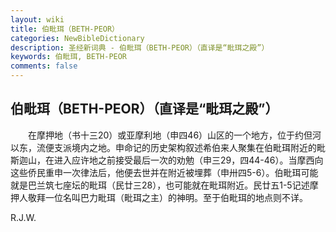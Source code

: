 ```yaml
---
layout: wiki
title: 伯毗珥（BETH-PEOR）
categories: NewBibleDictionary
description: 圣经新词典 - 伯毗珥（BETH-PEOR）（直译是“毗珥之殿”）
keywords: 伯毗珥, BETH-PEOR
comments: false
---
```


## 伯毗珥（BETH-PEOR）（直译是“毗珥之殿”）

　　在摩押地（书十三20）或亚摩利地（申四46）山区的一个地方，位于约但河以东，流便支派境内之地。申命记的历史架构叙述希伯来人聚集在伯毗珥附近的毗斯迦山，在进入应许地之前接受最后一次的劝勉（申三29，四44-46）。当摩西向这些侨民重申一次律法后，他便去世并在附近被埋葬（申卅四5-6）。伯毗珥可能就是巴兰筑七座坛的毗珥（民廿三28），也可能就在毗珥附近。民廿五1-5记述摩押人敬拜一位名叫巴力毗珥（毗珥之主）的神明。至于伯毗珥的地点则不详。

R.J.W.






